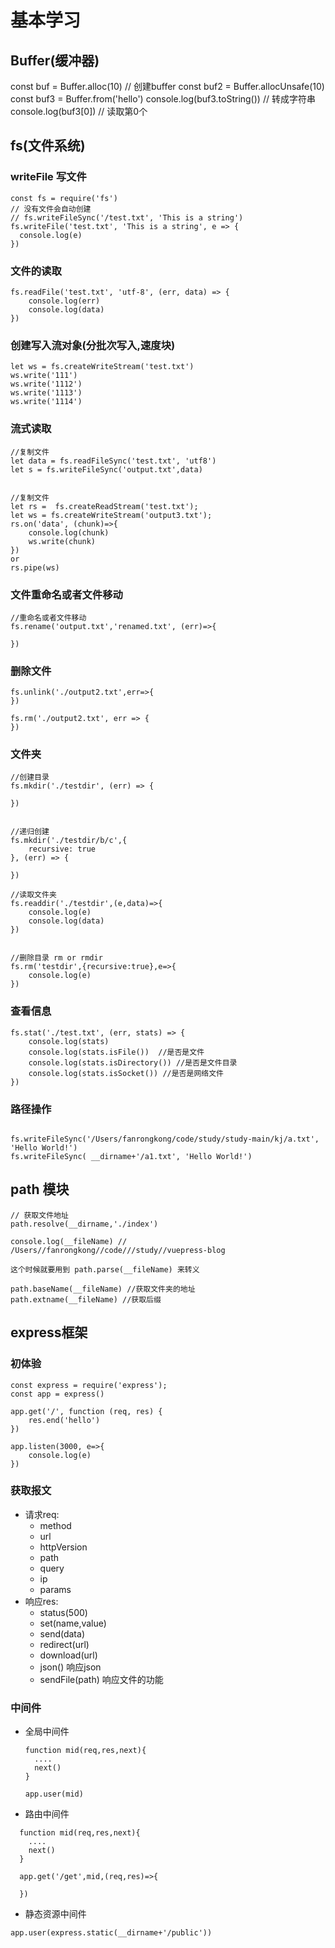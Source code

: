 # 基本学习


## Buffer(缓冲器)

const buf = Buffer.alloc(10) // 创建buffer
const buf2 = Buffer.allocUnsafe(10)
const buf3 = Buffer.from('hello')
console.log(buf3.toString()) // 转成字符串
console.log(buf3[0]) // 读取第0个

## fs(文件系统)


### writeFile 写文件
```
const fs = require('fs')
// 没有文件会自动创建 
// fs.writeFileSync('/test.txt', 'This is a string')
fs.writeFile('test.txt', 'This is a string', e => {
  console.log(e)
})
```


### 文件的读取

```
fs.readFile('test.txt', 'utf-8', (err, data) => {
    console.log(err)
    console.log(data)
})
```

### 创建写入流对象(分批次写入,速度块)

```
let ws = fs.createWriteStream('test.txt')
ws.write('111')
ws.write('1112')
ws.write('1113')
ws.write('1114')
```

### 流式读取

```
//复制文件
let data = fs.readFileSync('test.txt', 'utf8')
let s = fs.writeFileSync('output.txt',data)


//复制文件
let rs =  fs.createReadStream('test.txt');
let ws = fs.createWriteStream('output3.txt');
rs.on('data', (chunk)=>{
    console.log(chunk)
    ws.write(chunk)
})
or
rs.pipe(ws)

```


### 文件重命名或者文件移动 
```
//重命名或者文件移动
fs.rename('output.txt','renamed.txt', (err)=>{

})
```

### 删除文件

```
fs.unlink('./output2.txt',err=>{
})

fs.rm('./output2.txt', err => {
})
```

### 文件夹
```
//创建目录
fs.mkdir('./testdir', (err) => {
    
})


//递归创建
fs.mkdir('./testdir/b/c',{
    recursive: true
}, (err) => {

})

//读取文件夹
fs.readdir('./testdir',(e,data)=>{
    console.log(e)
    console.log(data)
})


//删除目录 rm or rmdir
fs.rm('testdir',{recursive:true},e=>{
    console.log(e)
})
```


### 查看信息

```
fs.stat('./test.txt', (err, stats) => { 
    console.log(stats)
    console.log(stats.isFile())  //是否是文件
    console.log(stats.isDirectory()) //是否是文件目录
    console.log(stats.isSocket()) //是否是网络文件
})
```


### 路径操作
```

fs.writeFileSync('/Users/fanrongkong/code/study/study-main/kj/a.txt', 'Hello World!')
fs.writeFileSync( __dirname+'/a1.txt', 'Hello World!')

```

## path 模块

```
// 获取文件地址
path.resolve(__dirname,'./index')

console.log(__fileName) // /Users//fanrongkong//code///study//vuepress-blog

这个时候就要用到 path.parse(__fileName) 来转义

path.baseName(__fileName) //获取文件夹的地址
path.extname(__fileName) //获取后缀

```



## express框架

### 初体验
```
const express = require('express');
const app = express()

app.get('/', function (req, res) {
    res.end('hello')
})

app.listen(3000, e=>{
    console.log(e)
})
```

### 获取报文

+ 请求req:
  + method
  + url
  + httpVersion
  + path
  + query
  + ip
  + params
+ 响应res:
  + status(500)
  + set(name,value)
  + send(data)
  + redirect(url)
  + download(url)
  + json() 响应json
  + sendFile(path) 响应文件的功能

### 中间件
+ 全局中间件
  ```
  function mid(req,res,next){
    ....
    next()
  }

  app.user(mid)

  ```
+ 路由中间件

```
  function mid(req,res,next){
    ....
    next()
  }

  app.get('/get',mid,(req,res)=>{

  })

  ```

  + 静态资源中间件
  ```
  app.user(express.static(__dirname+'/public'))
  ```





